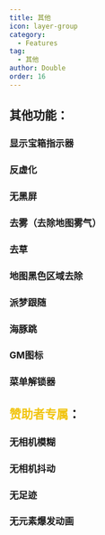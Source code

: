 ```yaml
---
title: 其他
icon: layer-group
category:
  - Features
tag:
  - 其他
author: Double
order: 16
---
```


## 其他功能：
### 显示宝箱指示器
### 反虚化
### 无黑屏
### 去雾（去除地图雾气）
### 去草
### 地图黑色区域去除
### 派梦跟随
### 海豚跳
### GM图标
### 菜单解锁器
## <span style="color:#f1c40f;">赞助者专属</span>：
### 无相机模糊
### 无相机抖动
### 无足迹
### 无元素爆发动画
